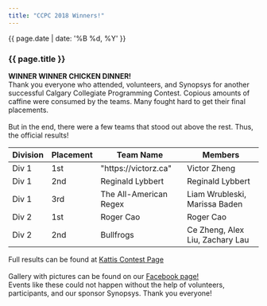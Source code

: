 ```yaml
---
title: "CCPC 2018 Winners!"
---
```


<div class="card post-dec">      
<div class="card-body">
<div class="container-fluid">   
<div class="row">

<div class = "col-xs-12" style="word-wrap: break-word;">
<div class = "date-dec"> {{ page.date | date: '%B %d, %Y' }}</div>
<h3 class = "blog-title">{{ page.title }}</h3>      
<div class = "blog-line"></div> 

<p>
<b>WINNER WINNER CHICKEN DINNER!</b>
<br>
Thank you everyone who attended, volunteers, and Synopsys for another successful
 Calgary Collegiate Programming Contest. Copious amounts of caffine were consumed by the teams. Many fought hard to get their final placements. 
 <br><br>
 But in the end, there were a few teams that stood out above the rest. Thus, the official results! <br>
</p>

<div class = "contest-results-table table-p">
 <table class = "table table-xs table-sm contest-results-table table-bordered">
 <thead class="thead-dark">
  <tr>
    <th>Division</th>
    <th>Placement</th>
    <th>Team Name</th>
    <th>Members</th>
  </tr>
  </thead>
  <tbody>
    <tr>
      <td>Div 1</td>
      <td>1st</td>
      <td>"https://victorz.ca"</td>       
      <td> Victor Zheng</td>
    </tr>
    <tr>
        <td>Div 1</td>
        <td>2nd</td>
        <td>Reginald Lybbert</td>
        <td>Reginald Lybbert </td>
    </tr>    
    <tr>
        <td>Div 1</td>
        <td>3rd</td>
        <td>The All-American Regex</td>
        <td>Liam Wrubleski, Marissa Baden</td>  
    </tr>
    <tr>
        <td>Div 2</td>
        <td>1st</td>
        <td>Roger Cao</td>
        <td>Roger Cao</td> 
    </tr>
    <tr>
        <td>Div 2</td>
        <td>2nd</td>
        <td>Bullfrogs</td>
        <td>Ce Zheng, Alex Liu, Zachary Lau </td>   
    </tr>  
  </tbody>
</table>
</div>




<p>
Full results can be found at <a href="https://ccpc18.kattis.com/standings"> Kattis Contest Page</a><br><br>
Gallery with pictures can be found on our <a href="https://www.facebook.com/CompetitiveProgrammingClub/">Facebook page!</a>
<br>
Events like these could not happen without the help of volunteers, participants, and our sponsor Synopsys. Thank you everyone!

</p>

</div>
</div>
</div>
</div>
</div>
